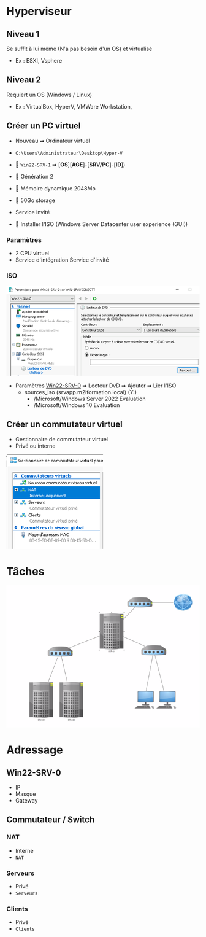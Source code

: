 # Hyperviseur
## Niveau 1
Se suffit à lui même (N'a pas besoin d'un OS) et virtualise
- Ex : ESXI, Vsphere

## Niveau 2
Requiert un OS (Windows / Linux)
- Ex : VirtualBox, HyperV, VMWare Workstation, 

## Créer un PC virtuel
- Nouveau ➡ Ordinateur virtuel

- `C:\Users\Administrateur\Desktop\Hyper-V`
- 📜 `Win22-SRV-1` ➡ [**OS**][**AGE**]-[**SRV/PC**]-[**ID**])
- 👴 Génération 2
- 🧠 Mémoire dynamique 2048Mo
- 📂 50Go storage
- Service invité
- 💽 Installer l'ISO (Windows Server Datacenter user experience (GUI))

### Paramètres 
- 2 CPU virtuel
- Service d'intégration Service d'invité

### ISO
![Lecteur DVD et ISO](https://github.com/Altherneum/.github/blob/main/note/assets/chrome_TWnWBAwE7M.png)
- Paramètres [Win22-SRV-0](#Win22-SRV-0) ➡ Lecteur DvD ➡ Ajouter ➡ Lier l'ISO
  - sources_iso (srvapp.m2iformation.local) (Y:\)
    - /Microsoft/Windows Server 2022 Evaluation
    - /Microsoft/Windows 10 Evaluation

## Créer un commutateur virtuel
- Gestionnaire de commutateur virtuel
- Privé ou interne

![Configuration](https://github.com/Altherneum/.github/blob/main/note/assets/chrome_ViSv9fGoJe.png)

# Tâches
![Exemple de réseau à créer](https://github.com/Altherneum/.github/blob/main/note/assets/Teams_kWashgWdFC.png?raw=true)

# Adressage
## Win22-SRV-0
- IP
- Masque
- Gateway

## Commutateur / Switch
### NAT
- Interne
- `NAT`

### Serveurs
- Privé
- `Serveurs`

### Clients
- Privé
- `Clients`
